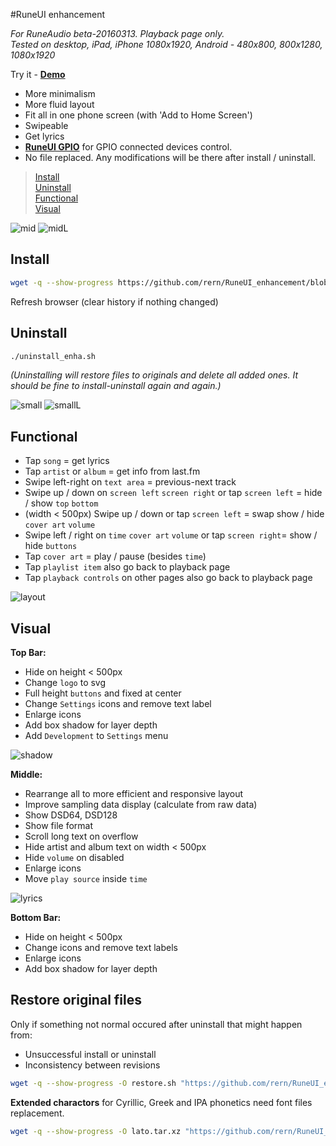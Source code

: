 #RuneUI enhancement

_For RuneAudio beta-20160313. Playback page only._  
_Tested on desktop, iPad, iPhone 1080x1920, Android - 480x800, 800x1280, 1080x1920_  

Try it - [**Demo**](https://rern.github.io/RuneUI_GPIO/)  

- More minimalism
- More fluid layout
- Fit all in one phone screen (with 'Add to Home Screen')
- Swipeable
- Get lyrics
- [**RuneUI GPIO**](https://github.com/rern/RuneUI_GPIO) for GPIO connected devices control.  
- No file replaced. Any modifications will be there after install / uninstall.

>[Install](#install)  
>[Uninstall](#uninstall)  
>[Functional](#functional)  
>[Visual](#visual)  

![mid](https://github.com/rern/Assets/blob/master/RuneUI_enhancement/mid.gif)
![midL](https://github.com/rern/Assets/blob/master/RuneUI_enhancement/midL.gif)

Install
---
```sh
wget -q --show-progress https://github.com/rern/RuneUI_enhancement/blob/master/install.sh; chmod +x install.sh; ./install.sh
```
Refresh browser (clear history if nothing changed)

Uninstall
---
```sh
./uninstall_enha.sh
```    
_(Uninstalling will restore files to originals and delete all added ones. It should be fine to install-uninstall again and again.)_

![small](https://github.com/rern/Assets/blob/master/RuneUI_enhancement/small.gif)
![smallL](https://github.com/rern/Assets/blob/master/RuneUI_enhancement/smallL.gif)

Functional
---

- Tap `song` = get lyrics
- Tap `artist` or `album` = get info from last.fm
- Swipe left-right on `text area` = previous-next track
- Swipe up / down on `screen left` `screen right` or tap `screen left` = hide / show `top` `bottom`
- (width < 500px) Swipe up / down or tap `screen left` = swap show / hide `cover art` `volume`
- Swipe left / right on `time` `cover art` `volume` or  tap `screen right`= show / hide `buttons`
- Tap `cover art` = play / pause (besides `time`)
- Tap `playlist item` also go back to playback page
- Tap `playback controls` on other pages also go back to playback page

![layout](https://github.com/rern/Assets/blob/master/RuneUI_enhancement/RuneUImod1.gif)

Visual
---

**Top Bar:**
- Hide on height < 500px
- Change `logo` to svg
- Full height `buttons` and fixed at center
- Change `Settings` icons and remove text label
- Enlarge icons
- Add box shadow for layer depth
- Add `Development` to `Settings` menu

![shadow](https://github.com/rern/Assets/blob/master/RuneUI_enhancement/shadow.jpg)

**Middle:**
- Rearrange all to more efficient and responsive layout
- Improve sampling data display (calculate from raw data)
- Show DSD64, DSD128
- Show file format
- Scroll long text on overflow
- Hide artist and album text on width < 500px
- Hide `volume` on disabled
- Enlarge icons
- Move `play source` inside `time`

![lyrics](https://github.com/rern/Assets/blob/master/RuneUI_enhancement/lyrics.jpg)

**Bottom Bar:**
- Hide on height < 500px
- Change icons and remove text labels
- Enlarge icons
- Add box shadow for layer depth

Restore original files
---
Only if something not normal occured after uninstall that might happen from:  
- Unsuccessful install or uninstall
- Inconsistency between revisions  
```sh
wget -q --show-progress -O restore.sh "https://github.com/rern/RuneUI_enhancement/blob/master/restore.sh?raw=1"; chmod +x restore.sh; ./restore.sh
```

**Extended charactors** for Cyrillic, Greek and IPA phonetics need font files replacement.  
```sh
wget -q --show-progress -O lato.tar.xz "https://github.com/rern/RuneUI_enhancement/blob/master/_repo/lato.tar.xz?raw=1"; tar -Jxvf lato.tar.xz -C /srv/http/assets/fonts/lato
```
